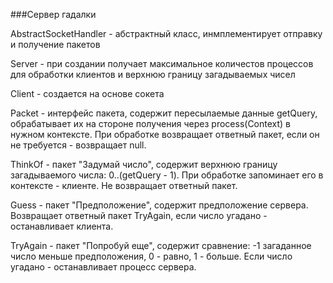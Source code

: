 ###Сервер гадалки

AbstractSocketHandler - абстрактный класс, инмплементирует отправку и получение пакетов

Server - при создании получает максимальное количестов процессов для обработки клиентов и верхнюю границу загадываемых чисел

Client - создается на основе сокета

Packet - интерфейс пакета, содержит пересылаемые данные getQuery, обрабатывает их на стороне получения через process(Context) в нужном контексте.
При обработке возвращает ответный пакет, если он не требуется - возвращает null.

ThinkOf - пакет "Задумай число", содержит верхнюю границу загадываемого числа: 0..(getQuery - 1). При обработке запоминает его в контексте - клиенте.
Не возвращает ответный пакет.

Guess - пакет "Предположение", содержит предположение сервера. Возвращает ответный пакет TryAgain, если число угадано - останавливает клиента.

TryAgain - пакет "Попробуй еще", содержит сравнение: -1 загаданное число меньше предположения, 0 - равно, 1 - больше. Если число угадано - останавливает процесс сервера.